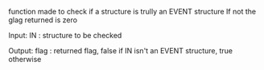   function made to check if a structure is trully an EVENT structure
  If not the glag returned is zero
  
  Input:
      IN : structure to be checked
      
  Output:
      flag : returned flag, false if IN isn't an EVENT structure, true otherwise
